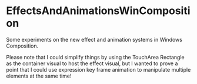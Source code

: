 # EffectsAndAnimationsWinComposition
Some experiments on the new effect and animation systems in Windows Composition.

Please note that I could simplify things by using the TouchArea Rectangle as the container visual to host the effect visual, but I wanted to prove a point that I could use expression key frame animation to manipulate multiple elements at the same time!

